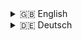 <details>
<summary>🇬🇧 English</summary>

# Backend for a Mental Health App

## 📖 Description

This is the backend for a mental health application that allows users to log and analyze their emotional states along with contextual details. It supports user authentication using cookies and JSON Web Token. This backend provides endpoints for registration, login/logout, and email verification of users and endpoints that allow users to manage and evaluate their regular check-ins. It is built using Node.js, Express.js, and MongoDB with Mongoose for data modeling.

## 🛠 Technologies Used

- **Backend & Server:** Node.js, Express.js
- **Database:** MongoDB, Mongoose
- **Authentication:** JSON Web Token, Cookies, Nodemailer
- **Captcha:** Google reCAPTCHA
- **Validation:** Mongoose Schema Validation

---

## 🚀 Installation

<details>
<summary>Installation Instructions</summary>

1. Clone the repository:

   ```bash
   git clone <repository-url>
   ```

2. Navigate to the project directory:

   ```bash
   cd <project-directory>
   ```

3. Install the dependencies:

   ```bash
   npm install
   ```

4. Copy the .env.example file and rename it to .env. Fill in the required environment variables.

5. Start the server:

```bash
npm run dev
```

</details>

---

## 📑 API Documentation

The following overviews summarize all possible operations along with their respective endpoints, HTTP methods, body content to be sent in requests, and expected response messages.

---

<details>
<summary>Authentication Requests</summary>

### Authentication Requests

| **Request**   | **Endpoint**             | **HTTP Method** | **Body**                      | **Status** | **Error Messages**                                                                          |
| ------------- | ------------------------ | --------------- | ----------------------------- | ---------- | ------------------------------------------------------------------------------------------- |
| Registration  | /auth/register           | POST            | username, email, password     | 201        | missingRegData, passValidation, hashError, verTokenError, alreadyRegistered                 |
| Login         | /auth/login              | POST            | email, password, stayLoggedIn | 201        | missingCredentials, userNotFound, invalidPassword, userNotVerified, envError, accTokenError |
| Logout        | /auth/logout             | POST            | /                             | 200        | /                                                                                           |
| Verification  | /auth/verify?token=TOKEN | GET             | /                             | 200        | verificationTokenMissing, userNotFoundByToken                                               |
| Verify Cookie | /auth/verifyCookie       | GET             | /                             | 200        | /                                                                                           |

</details>

---

<details>
<summary>Requests After Successful Authentication</summary>

### Requests After Successful Authentication

**Note:** For all endpoints outside of authentication operations, a valid session is required. This session is identified by a cookie received upon successful login via the `/auth/login` endpoint.

| **Request**                  | **Endpoint**                      | **HTTP Method** | **Body (Example)**             | **Status** | **Error Messages**                        |
| ---------------------------- | --------------------------------- | --------------- | ------------------------------ | ---------- | ----------------------------------------- |
| Get User Data                | /users                            | GET             | /                              | 200        | userNotFound                              |
| Update User Data             | /users                            | PATCH           | username                       | 200        | userNotFound                              |
| Delete User                  | /users                            | DELETE          | /                              | 200        | userNotFound                              |
| Get All Check-ins            | /users/checkins                   | GET             | /                              | 200        | userNotFound                              |
| Get Today's Check-ins        | /users/checkins/today             | GET             | /                              | 200        | userNotFound                              |
| Get Single Check-in          | /users/checkins/:checkinId        | GET             | /                              | 200        | userNotFound, checkinNotFound             |
| Create Check-in              | /users/checkins                   | POST            | emotion, tags, comment, config | 201        | userNotFound                              |
| Statistics by Emotion Family | /users/stats/family?family=FAMILY | GET             | /                              | 200        | userNotFound, familyNotFound              |
| Statistics by Context Tag    | /users/stats/tag?tag=TAG          | GET             | /                              | 200        | userNotFound, tagNotFound                 |
| Get Custom Items             | /users/customs                    | GET             | /                              | 200        | userNotFound                              |
| Deactivate Custom Item       | /users/customs                    | PATCH           | type, name                     | 200        | userNotFound, missingInfo, customNotFound |

</details>

---

<details>
<summary>Error Messages</summary>

### Error Messages

This table summarizes all possible error messages that the server returns in case of issues.

| **Subject**                                 | **Error**                | **Message**                                                             | **Status** |
| ------------------------------------------- | ------------------------ | ----------------------------------------------------------------------- | ---------- |
| User not found                              | userNotFound             | User with id [userId] not found                                         | 404        |
| Missing information in body                 | missingInfo              | Please provide type and name of the custom item you want to deactivate. | 400        |
| Custom not found                            | customNotFound           | Custom item [name] of type [type] not found.                            | 404        |
| Checkin not found                           | checkinNotFound          | Checkin not found                                                       | 404        |
| Family not found                            | familyNotFound           | Family [family] not found                                               | 404        |
| Tag not found                               | tagNotFound              | Tag [tag] not found                                                     | 404        |
| Error on user verification check            | userNotVerified          | User with email [email] not verified                                    | 401        |
| Cookie is missing                           | cookieIsMissing          | Cookie is missing or has expired.                                       | 400        |
| Verification has failed                     | verificationHasFailed    | Cookie could not be verified.                                           | 400        |
| Missing credentials                         | missingCredentials       | Missing login data                                                      | 400        |
| Missing registration data                   | missingRegData           | Missing registration data                                               | 400        |
| Invalid password                            | invalidPassword          | Password is invalid                                                     | 400        |
| Error on hashing                            | hashError                | Error on hashing                                                        | 500        |
| Error on generating verification token      | verTokenError            | Error on generating verification token                                  | 500        |
| Error on password validation                | passValidation           | Password format is invalid                                              | 400        |
| Error on getting access token secret        | envError                 | Error on getting access token secret                                    | 500        |
| Error on generating access token            | accTokenError            | Error on generating access token                                        | 500        |
| Verification token is missing               | verificationTokenMissing | Verification token is missing                                           | 401        |
| User with this verification token not found | userNotFoundByToken      | User with verification token [token] not found                          | 404        |

</details>

---

## 🎓 Project Context

This backend project is part of a collaborative final project completed by [luisePkt](https://github.com/luisePkt), [Nadja Probst](https://github.com/nadjascodejourney), [Barış Balcı](https://github.com/barisbalcimusic), and [hannahnier](https://github.com/hannahnier) at the end of a one-year full-time course in Fullstack Web Development. It operates alongside a [Frontend repository](https://github.com/frontend-repo-link) to create a comprehensive Browser Application on the subject of Mental Health.

---

## 📜 License

To be added.

---

## 📧 Contact

[luisePkt](https://github.com/luisePkt), [Nadja Probst](https://github.com/nadjascodejourney), [Barış Balcı](https://github.com/barisbalcimusic), [hannahnier](https://github.com/hannahnier)

</details>


<details>
  <summary>🇩🇪 Deutsch</summary>
# Backend für eine Mental-Health-App

## 📖 Beschreibung

Dies ist das Backend für eine Browser-App im Bereich der mentalen Gesundheit, die es Nutzer\*innen ermöglicht, emotionale Zustände und die dazugehörigen Kontextinformationen zu erfassen. Die Benutzerauthentifizierung speichert Tokens in Cookies und funktioniert mittels JSON Web Token. Das Backend stellt Endpoints für die Registrierung, Login/Logout und E-Mail-Verifizierung bereit und bietet Nutzer\*innen die Möglichkeit, die gemachten Angaben zu Emotionen und Kontext zu managen und auszuwerten. Das Backend basiert auf Node.js, Express.js und MongoDB mit Mongoose für die Datenmodellierung.

## 🛠 Verwendete Technologien

- **Backend & Server:** Node.js, Express.js
- **Datenbank:** MongoDB, Mongoose
- **Authentifizierung:** JSON Web Token, Cookies, Nodemailer
- **Captcha:** Google reCAPTCHA
- **Validierung:** Mongoose Schema-Validierung

---

## 🚀 Installation

<details>
<summary>Anleitung zur Installation</summary>

1. Klone das Repository:

   ```bash
   git clone <repository-url>
   ```

2. Navigiere zum Projektverzeichnis:

   ```bash
   cd <projekt-verzeichnis>
   ```

3. Installiere die Abhängigkeiten:

   ```bash
   npm install
   ```

4. Kopiere die `.env.example`-Datei und benenne sie in `.env` um. Fülle die erforderlichen Umgebungsvariablen aus.

5. Starte den Server:

   ```bash
   npm run dev
   ```

</details>

---

## 📑 API-Dokumentation

Die nachfolgenden Übersichten fassen alle möglichen Operationen mit ihren dazugehörigen Endpoints, HTTP-Methoden und den im Body der Anfrage zu sendenden Informationen und zu erwartenden Antwortnachrichten zusammen.

---

<details>
<summary>Anfragen zur Authentifizierung</summary>

### Authentifizierung

| **Operation**       | **Endpoint**             | **HTTP-Methode** | **Body**                      | **Status** | **Fehlermeldungen**                                                                         |
| ------------------- | ------------------------ | ---------------- | ----------------------------- | ---------- | ------------------------------------------------------------------------------------------- |
| Registrierung       | /auth/register           | POST             | username, email, password     | 201        | missingRegData, passValidation, hashError, verTokenError, alreadyRegistered                 |
| Login               | /auth/login              | POST             | email, password, stayLoggedIn | 201        | missingCredentials, userNotFound, invalidPassword, userNotVerified, envError, accTokenError |
| Logout              | /auth/logout             | POST             | /                             | 200        | /                                                                                           |
| Verifizierung       | /auth/verify?token=TOKEN | GET              | /                             | 200        | verificationTokenMissing, userNotFoundByToken                                               |
| Cookie verifizieren | /auth/verifyCookie       | GET              | /                             | 200        | /                                                                                           |

</details>

---

<details>
<summary>Anfragen nach erfolgreicher Authentifizierung</summary>

---

### Anfragen nach erfolgreicher Authentifizierung

**Hinweis:** Für alle Endpunkte außerhalb der Authentifizierungs-Operationen ist eine gültige Sitzung erforderlich. Diese Sitzung wird durch einen Cookie identifiziert, den man beim erfolgreichen Login über den Endpunkt `/auth/login` erhält.

| **Operation**                    | **Endpoint**                      | **HTTP-Methode** | **Body (Beispiel)**            | **Status** | **Fehlermeldungen**                       |
| -------------------------------- | --------------------------------- | ---------------- | ------------------------------ | ---------- | ----------------------------------------- |
| Userdaten abrufen                | /users                            | GET              | /                              | 200        | userNotFound                              |
| Userdaten aktualisieren          | /users                            | PATCH            | username                       | 200        | userNotFound                              |
| User löschen                     | /users                            | DELETE           | /                              | 200        | userNotFound                              |
| Alle Check-ins abrufen           | /users/checkins                   | GET              | /                              | 200        | userNotFound                              |
| Check-ins von heute abrufen      | /users/checkins/today             | GET              | /                              | 200        | userNotFound                              |
| Einzelnen Check-in abrufen       | /users/checkins/:checkinId        | GET              | /                              | 200        | userNotFound, checkinNotFound             |
| Check-in erstellen               | /users/checkins                   | POST             | emotion, tags, comment, config | 201        | userNotFound                              |
| Statistiken nach Emotionsfamilie | /users/stats/family?family=FAMILY | GET              | /                              | 200        | userNotFound, familyNotFound              |
| Statistiken nach Kontext-Begriff | /users/stats/tag?tag=TAG          | GET              | /                              | 200        | userNotFound, tagNotFound                 |
| Eigene Elemente abrufen          | /users/customs                    | GET              | /                              | 200        | userNotFound                              |
| Eigenes Element deaktivieren     | /users/customs                    | PATCH            | type, name                     | 200        | userNotFound, missingInfo, customNotFound |

</details>

---

<details>
<summary>Fehlermeldungen</summary>

### Fehlermeldungen

Diese Tabelle enthält eine Übersicht aller möglichen Fehlermeldungen, die der Server bei Problemen zurücksendet.

| **Fehlermeldung**                           | **Error**                | **Message**                                                             | **Status** |
| ------------------------------------------- | ------------------------ | ----------------------------------------------------------------------- | ---------- |
| User not found                              | userNotFound             | User with id [userId] not found                                         | 404        |
| Missing information in body                 | missingInfo              | Please provide type and name of the custom item you want to deactivate. | 400        |
| Custom not found                            | customNotFound           | Custom item [name] of type [type] not found.                            | 404        |
| Checkin not found                           | checkinNotFound          | Checkin not found                                                       | 404        |
| Family not found                            | familyNotFound           | Family [family] not found                                               | 404        |
| Tag not found                               | tagNotFound              | Tag [tag] not found                                                     | 404        |
| Error on user verification check            | userNotVerified          | User with email [email] not verified                                    | 401        |
| Cookie is missing                           | cookieIsMissing          | Cookie is missing or has expired.                                       | 400        |
| Verification has failed                     | verificationHasFailed    | Cookie could not be verified.                                           | 400        |
| Missing credentials                         | missingCredentials       | Missing login data                                                      | 400        |
| Missing registration data                   | missingRegData           | Missing registration data                                               | 400        |
| Invalid password                            | invalidPassword          | Password is invalid                                                     | 400        |
| Error on hashing                            | hashError                | Error on hashing                                                        | 500        |
| Error on generating verification token      | verTokenError            | Error on generating verification token                                  | 500        |
| Error on password validation                | passValidation           | Password format is invalid                                              | 400        |
| Error on getting access token secret        | envError                 | Error on getting access token secret                                    | 500        |
| Error on generating access token            | accTokenError            | Error on generating access token                                        | 500        |
| Verification token is missing               | verificationTokenMissing | Verification token is missing                                           | 401        |
| User with this verification token not found | userNotFoundByToken      | User with verification token [token] not found                          | 404        |

 </details>

---

## 🎓 Projektrahmen

Dieses Backendprojekt ist Teil eines Abschlussprojekts, das von [luisePkt](https://github.com/luisePkt), [Nadja Probst](https://github.com/nadjascodejourney), [Barış Balcı](https://github.com/barisbalcimusic) & [hannahnier](https://github.com/hannahnier) zum Ende einer einjährigen Vollzeit-Weiterbildung im Bereich Fullstack-Webdevelopment entwickelt wurde. Zusammen mit dem dazugehörigen [Frontend-Repository](https://github.com/frontend-repo-link) ist dabei eine umfassende Browser-App für Mentale Gesundheit entstanden.

---

## 📜 Lizenz

Wird noch ergänzt.

---

## 📧 Kontakt

[luisePkt](https://github.com/luisePkt), [Nadja Probst](https://github.com/nadjascodejourney), [Barış Balcı](https://github.com/barisbalcimusic), [hannahnier](https://github.com/hannahnier)

</details>
